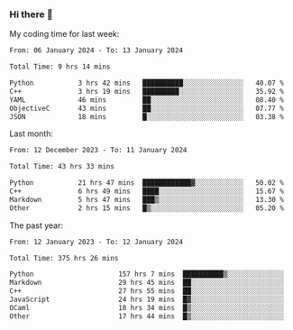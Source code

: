 ### Hi there 👋

My coding time for last week:

<!--START_SECTION:week-->

```txt
From: 06 January 2024 - To: 13 January 2024

Total Time: 9 hrs 14 mins

Python           3 hrs 42 mins   ██████████░░░░░░░░░░░░░░░   40.07 %
C++              3 hrs 19 mins   █████████░░░░░░░░░░░░░░░░   35.92 %
YAML             46 mins         ██░░░░░░░░░░░░░░░░░░░░░░░   08.40 %
ObjectiveC       43 mins         ██░░░░░░░░░░░░░░░░░░░░░░░   07.77 %
JSON             18 mins         █░░░░░░░░░░░░░░░░░░░░░░░░   03.38 %
```

<!--END_SECTION:week-->

Last month:

<!--START_SECTION:month-->

```txt
From: 12 December 2023 - To: 11 January 2024

Total Time: 43 hrs 33 mins

Python           21 hrs 47 mins  ████████████▓░░░░░░░░░░░░   50.02 %
C++              6 hrs 49 mins   ████░░░░░░░░░░░░░░░░░░░░░   15.67 %
Markdown         5 hrs 47 mins   ███▒░░░░░░░░░░░░░░░░░░░░░   13.30 %
Other            2 hrs 15 mins   █▒░░░░░░░░░░░░░░░░░░░░░░░   05.20 %
```

<!--END_SECTION:month-->

The past year:

<!--START_SECTION:year-->

```txt
From: 12 January 2023 - To: 12 January 2024

Total Time: 375 hrs 26 mins

Python                     157 hrs 7 mins  ██████████▒░░░░░░░░░░░░░░   41.85 %
Markdown                   29 hrs 45 mins  ██░░░░░░░░░░░░░░░░░░░░░░░   07.93 %
C++                        27 hrs 55 mins  ██░░░░░░░░░░░░░░░░░░░░░░░   07.44 %
JavaScript                 24 hrs 19 mins  █▓░░░░░░░░░░░░░░░░░░░░░░░   06.48 %
OCaml                      18 hrs 34 mins  █▒░░░░░░░░░░░░░░░░░░░░░░░   04.95 %
Other                      17 hrs 44 mins  █▒░░░░░░░░░░░░░░░░░░░░░░░   04.72 %
```

<!--END_SECTION:year-->
